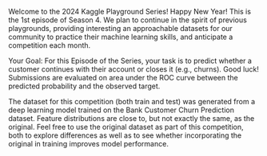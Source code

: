 Welcome to the 2024 Kaggle Playground Series! Happy New Year! This is the 1st episode of Season 4. We plan to continue in the spirit of previous playgrounds, providing interesting an approachable datasets for our community to practice their machine learning skills, and anticipate a competition each month.

Your Goal: For this Episode of the Series, your task is to predict whether a customer continues with their account or closes it (e.g., churns). Good luck!
Submissions are evaluated on area under the ROC curve between the predicted probability and the observed target.

The dataset for this competition (both train and test) was generated from a deep learning model trained on the Bank Customer Churn Prediction dataset.
Feature distributions are close to, but not exactly the same, as the original. 
Feel free to use the original dataset as part of this competition, both to explore differences as well as to see whether incorporating the original in training improves model performance.
